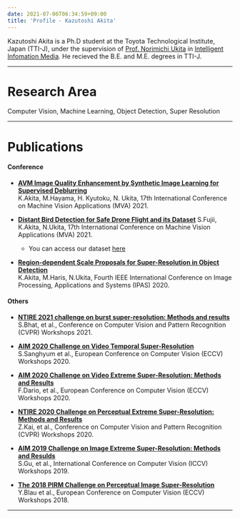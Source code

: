 ```yaml
---
date: 2021-07-06T06:34:59+09:00
title: 'Profile - Kazutoshi Akita'
---
```


Kazutoshi Akita is a Ph.D student at the Toyota Technological Institute, Japan (TTI-J), under the supervision of [Prof. Norimichi Ukita](https://www.toyota-ti.ac.jp/Lab/Denshi/iim/ukita/index.html) in [Intelligent Infomation Media](https://www.toyota-ti.ac.jp/Lab/Denshi/iim/index.html). He recieved the B.E. and M.E. degrees in TTI-J.

---

# Research Area
Computer Vision, Machine Learning, Object Detection, Super Resolution

---

# Publications
#### Conference

* [**AVM Image Quality Enhancement by Synthetic Image Learning for Supervised Deblurring**](https://ieeexplore.ieee.org/document/9511398)  
K.Akita, M.Hayama, H. Kyutoku, N. Ukita, 17th International Conference on Machine Vision Applications (MVA) 2021.

* [**Distant Bird Detection for Safe Drone Flight and its Dataset**](https://ieeexplore.ieee.org/document/9511386) 
S.Fujii, K.Akita, N.Ukita, 17th International Conference on Machine Vision Applications (MVA) 2021.
  * You can access our dataset [here](https://github.com/kakitamedia/drone_dataset)

* [**Region-dependent Scale Proposals for Super-Resolution in Object Detection**](https://ieeexplore.ieee.org/abstract/document/9334961)  
K.Akita, M.Haris, N.Ukita, Fourth IEEE International Conference on Image Processing, Applications and Systems (IPAS) 2020.


#### Others
* [**NTIRE 2021 challenge on burst super-resolution: Methods and results**](https://openaccess.thecvf.com/content/CVPR2021W/NTIRE/html/Bhat_NTIRE_2021_Challenge_on_Burst_Super-Resolution_Methods_and_Results_CVPRW_2021_paper.html)  
S.Bhat, et al., Conference on Computer Vision and Pattern Recognition (CVPR) Workshops 2021.

* [**AIM 2020 Challenge on Video Temporal Super-Resolution**](https://arxiv.org/abs/2009.12987)  
S.Sanghyum et al., European Conference on Computer Vision (ECCV) Workshops 2020.

* [**AIM 2020 Challenge on Video Extreme Super-Resolution: Methods and Results**](https://arxiv.org/abs/2009.06290)  
F.Dario, et al., European Conference on Computer Vision (ECCV) Workshops 2020.

* [**NTIRE 2020 Challenge on Perceptual Extreme Super-Resolution: Methods and Results**](https://ieeexplore.ieee.org/abstract/document/9150605)  
Z.Kai, et al., Conference on Computer Vision and Pattern Recognition (CVPR) Workshops 2020.

* [**AIM 2019 Challenge on Image Extreme Super-Resolution: Methods and Resulds**](https://ieeexplore.ieee.org/abstract/document/9022627)  
S.Gu, et al., International Conference on Computer Vision (ICCV) Workshops 2019. 

* [**The 2018 PIRM Challenge on Perceptual Image Super-Resolution**](https://arxiv.org/abs/1809.07517)  
Y.Blau et al., European Conference on Computer Vision (ECCV) Workshops 2018.


---